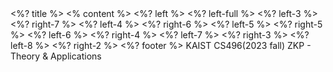 <style>
h1,h2,h3,h4,h5,h6 { 
    text-transform: none !important; 
} 
strong { 
    padding-left: 1rem; 
    padding-right: 1rem; 
    background-color: #836953; 
} 
hr { 
    width: 100%; 
    border: 1px solid white; 
} 
.left {
	text-align: left;
}
.small {
	font-size: 0.7em;
}
.title h1, .title h2, .title h3, .title h4, .title h5, .title h6, .title p{ 
    width: 100%; 
    position: absolute; 
    left: 0;
    top: 0; 
    background-color: #836953; 
    padding: 0.2em;
}
.footer {
    width: 100%; 
    font-size: 0.4em;
}
</style>

<grid drag="100 6" drop="top" class="title">
<%? title %><!-- element class="title" -->
</grid>
<% content %>
<grid drag="90 80" drop="5 10" align="left">
<%? left %>
</grid>
<grid drag="100 80" drop="0 10" align="left">
<%? left-full %>
</grid>
<grid drag="30 80" drop="0 10" align="left">
<%? left-3 %>
</grid>
<grid drag="70 80" drop="30 10" align="left">
<%? right-7 %>
</grid>
<grid drag="40 80" drop="0 10" align="left">
<%? left-4 %>
</grid>
<grid drag="60 80" drop="40 10" align="left">
<%? right-6 %>
</grid>
<grid drag="50 80" drop="0 10" align="left">
<%? left-5 %>
</grid>
<grid drag="50 80" drop="50 10" align="left">
<%? right-5 %>
</grid>
<grid drag="60 80" drop="0 10" align="left">
<%? left-6 %>
</grid>
<grid drag="40 80" drop="60 10" align="left">
<%? right-4 %>
</grid>
<grid drag="70 80" drop="0 10" align="left">
<%? left-7 %>
</grid>
<grid drag="30 80" drop="70 10" align="left">
<%? right-3 %>
</grid>
<grid drag="80 80" drop="0 10" align="left">
<%? left-8 %>
</grid>
<grid drag="20 80" drop="80 10" align="left">
<%? right-2 %>
</grid>
<grid drag="100 5" drop="0 -5">
<%? footer %>
<!-- element class="footer" -->
</grid>
<grid drag="100 5" drop="bottom">
KAIST CS496(2023 fall) ZKP - Theory & Applications <!-- element style="font-size:0.3em" -->
</grid>